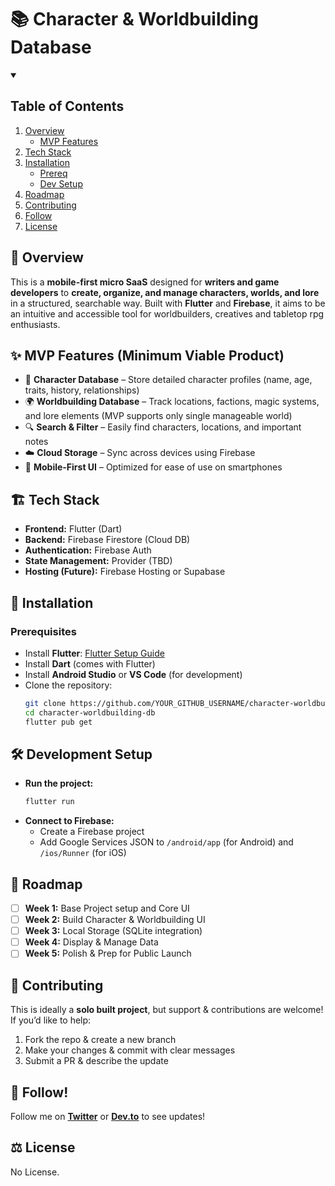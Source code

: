 # 📚 Character & Worldbuilding Database

<!-- TABLE OF CONTENTS -->

<details open="open">
  <summary><h2>Table of Contents</h2></summary>
  <ol>
    <li>
      <a href="#">Overview</a>
      <ul>
        <li><a href="#">MVP Features</a></li>
      </ul>
    </li>
    <li><a href="#">Tech Stack</a></li>
    <li>
      <a href="#">Installation</a>
      <ul>
        <li><a href="#">Prereq</a></li>
        <li><a href="#">Dev Setup</a></li>
      </ul>
    </li>
    <li><a href="#">Roadmap</a></li>
    <li><a href="#">Contributing</a></li>
    <li><a href="#">Follow</a></li>
    <li><a href="#">License</a></li>
  </ol>
</details>


## 📝 Overview
This is a **mobile-first micro SaaS** designed for **writers and game developers** to **create, organize, and manage characters, worlds, and lore** in a structured, searchable way. Built with **Flutter** and **Firebase**, it aims to be an intuitive and accessible tool for worldbuilders, creatives and tabletop rpg enthusiasts.

## ✨ MVP Features (Minimum Viable Product)
- 📌 **Character Database** – Store detailed character profiles (name, age, traits, history, relationships)
- 🌍 **Worldbuilding Database** – Track locations, factions, magic systems, and lore elements (MVP supports only single manageable world)
- 🔍 **Search & Filter** – Easily find characters, locations, and important notes
- ☁️ **Cloud Storage** – Sync across devices using Firebase
- 📱 **Mobile-First UI** – Optimized for ease of use on smartphones

## 🏗️ Tech Stack
- **Frontend:** Flutter (Dart)
- **Backend:** Firebase Firestore (Cloud DB)
- **Authentication:** Firebase Auth
- **State Management:** Provider (TBD)
- **Hosting (Future):** Firebase Hosting or Supabase

## 🚀 Installation
### **Prerequisites**
- Install **Flutter**: [Flutter Setup Guide](https://docs.flutter.dev/get-started/install)
- Install **Dart** (comes with Flutter)
- Install **Android Studio** or **VS Code** (for development)
- Clone the repository:
  ```bash
  git clone https://github.com/YOUR_GITHUB_USERNAME/character-worldbuilding-db.git
  cd character-worldbuilding-db
  flutter pub get
  ```

## 🛠️ Development Setup
- **Run the project:**
  ```bash
  flutter run
  ```
- **Connect to Firebase:**
  - Create a Firebase project
  - Add Google Services JSON to `/android/app` (for Android) and `/ios/Runner` (for iOS)

## 📌 Roadmap
- [ ] **Week 1:** Base Project setup and Core UI
- [ ] **Week 2:** Build Character & Worldbuilding UI
- [ ] **Week 3:** Local Storage (SQLite integration)
- [ ] **Week 4:** Display & Manage Data
- [ ] **Week 5:** Polish & Prep for Public Launch

## 🤝 Contributing
This is ideally a **solo built project**, but support & contributions are welcome! If you’d like to help:
1. Fork the repo & create a new branch
2. Make your changes & commit with clear messages
3. Submit a PR & describe the update

## 📢 Follow!
Follow me on **[Twitter](https://twitter.com/sarkahnam)** or **[Dev.to](https://dev.to/jamurray)** to see updates!

## ⚖️ License
No License. 
